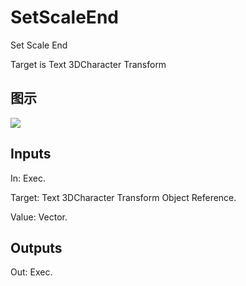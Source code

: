 # SetScaleEnd

Set Scale End

Target is Text 3DCharacter Transform

## 图示

![]($-20221218-20470964.png)

## Inputs

In: Exec.

Target: Text 3DCharacter Transform Object Reference.

Value: Vector.  

## Outputs

Out: Exec.

